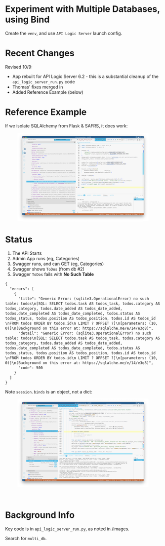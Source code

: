 # Experiment with Multiple Databases, using Bind

Create the `venv`, and use `API Logic Server` launch config.  

# Recent Changes
Revised 10/9:
* App rebuilt for API Logic Server 6.2 - this is a substantial cleanup of the `api_logic_server_run.py` code
* Thomas' fixes merged in
* Added Reference Example (below)

# Reference Example

If we isolate SQLAlchemy from Flask & SAFRS, it does work:

<figure><img src="https://github.com/valhuber/MultiDB/blob/main/images/reference_example.png?raw=true"></figure>


# Status

1. The API Starts
2. Admin App runs (eg, Categories)
3. Swagger runs, and can GET (eg, Categories)
4. Swagger shows `ToDos` (from db #2)
5. Swagger `ToDos` fails with __No Such Table__

```
{
  "errors": [
    {
      "title": "Generic Error: (sqlite3.OperationalError) no such table: todos\n[SQL: SELECT todos.task AS todos_task, todos.category AS todos_category, todos.date_added AS todos_date_added, todos.date_completed AS todos_date_completed, todos.status AS todos_status, todos.position AS todos_position, todos.id AS todos_id \nFROM todos ORDER BY todos.id\n LIMIT ? OFFSET ?]\n[parameters: (10, 0)]\n(Background on this error at: https://sqlalche.me/e/14/e3q8)",
      "detail": "Generic Error: (sqlite3.OperationalError) no such table: todos\n[SQL: SELECT todos.task AS todos_task, todos.category AS todos_category, todos.date_added AS todos_date_added, todos.date_completed AS todos_date_completed, todos.status AS todos_status, todos.position AS todos_position, todos.id AS todos_id \nFROM todos ORDER BY todos.id\n LIMIT ? OFFSET ?]\n[parameters: (10, 0)]\n(Background on this error at: https://sqlalche.me/e/14/e3q8)",
      "code": 500
    }
  ]
}
```

Note `session.binds` is an object, not a dict:

<figure><img src="https://github.com/valhuber/MultiDB/blob/main/images/session-info.png?raw=true"></figure>

&nbsp;
# Background Info

Key code is in `api_logic_server_run.py`, as noted in /images.

Search for `multi_db`.
